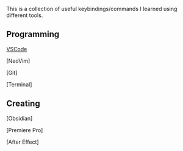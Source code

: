 This is a collection of useful keybindings/commands I learned using different tools.

## Programming
[VSCode](https://github.com/erinchocolate/keybindings/blob/master/VSCode.md)

[NeoVim]

[Git]

[Terminal]

## Creating
[Obsidian]

[Premiere Pro]

[After Effect]
